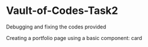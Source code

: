 # Vault-of-Codes-Task2

Debugging and fixing the codes provided

Creating a portfolio page using a basic component: card
